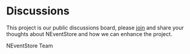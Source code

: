 # Discussions
This project is our public discussions board, please [join](https://github.com/neventstore/discussions/issues) and share your thoughts about NEventStore and how we can enhance the project.

NEventStore Team
